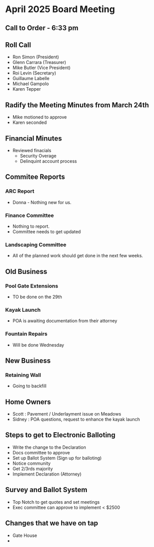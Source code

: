 # April 2025 Board Meeting

## Call to Order - 6:33 pm

## Roll Call

- Ron Simon (President)
- Glenn Carrara (Treasurer)
- Mike Butler (Vice President)
- Roi Levin (Secretary)
- Guillaume Labelle
- Michael Gampolo
- Karen Tepper
  
## Radify the Meeting Minutes from March 24th

- Mike motioned to approve
- Karen seconded

## Financial Minutes

- Reviewed finacials
  - Security Overage
  - Delinquint account process

## Commitee Reports

### ARC Report

- Donna - Nothing new for us.

### Finance Committee

- Nothing to report.
- Committee needs to get updated

### Landscaping Committee

- All of the planned work should get done in the next few weeks.

## Old Business

### Pool Gate Extensions

- TO be done on the 29th

### Kayak Launch

- POA is awaiting documentation from their attorney

### Fountain Repairs

- Will be done Wednesday

## New Business

### Retaining Wall

- Going to backfill

## Home Owners

- Scott : Pavement / Underlayment issue on Meadows
- Sidney : POA questions, request to enhance the kayak launch

## Steps to get to Electronic Balloting

- Write the change to the Declaration
- Docs committee to approve
- Set up Ballot System (Sign up for balloting)
- Notice community
- Get 2/3rds majority
- Implement Declaration (Attorney)

## Survey and Ballot System

- Top Notch to get quotes and set meetings
- Exec committee can approve to implement < $2500

## Changes that we have on tap

- Gate House
- 